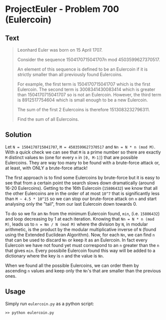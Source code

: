 # ProjectEuler - Problem 700 (Eulercoin)
## Text
> Leonhard Euler was born on 15 April 1707.
>
> Consider the sequence 1504170715041707n mod 4503599627370517.
>
> An element of this sequence is defined to be an Eulercoin if it is strictly smaller than all previously found Eulercoins.
>
> For example, the first term is 1504170715041707 which is the first Eulercoin. The second term is 3008341430083414 which is greater than 1504170715041707 so is not an Eulercoin. However, the third term is 8912517754604 which is small enough to be a new Eulercoin.
>
> The sum of the first 2 Eulercoins is therefore 1513083232796311.
>
> Find the sum of all Eulercoins.

## Solution
Let `N = 1504170715041707`, `M = 4503599627370517` and `Nn = N * n (mod M)`.
With a quick check we can see that `M` is a prime number so there are exactly `M` distinct values `Nn` (one for every `n` in `[0, M-1]`) that are possible Eulercoins. They are way too many to be found with a brute-force attack or, at least, with ONLY a brute-force attack!

The first approach is to find some Eulercoins by brute-force but it is easy to see that from a certain point the search slows down dramatically (around 16-20 Eulercoins). Getting to the 16th Eulercoin (`15806432`) we know that all the other Eulercoins are in the order of at most `10^7` that is significantly less than `M ~ 4.5 * 10^15` so we can stop our brute-force attack on `n` and start analysing only the "tail", from our last Eulercoin down towards 0.

To do so we fix an `Nn` from the minimum Eulercoin found, `min`, (i.e. `15806432`) and loop decreasing by 1 at each iteration. Knowing that `Nn = N * n (mod M)`, leads us to `n = Nn / N (mod M)` where the division by `N`, in modular arithmetic, is the product by the modular multiplicative inverse of `N` (found using the Extended Euclidean Algorithm). Now, for each `Nn`, we can find `n` that can be used to discard `Nn` or keep it as an Eulercoin. In fact every Eulercoin we have not found yet must correspond to an `n` greater than the `n` that gives `min`. Every possibile Eulercoin found this way will be added to a dictionary where the key is `n` and the value is `Nn`.

When we found all the possible Eulercoins, we can order them by ascending `n` values and keep only the `Nn`'s that are smaller than the previous ones.

## Usage
Simply run `eulercoin.py` as a python script:
```
>> python eulercoin.py
```

